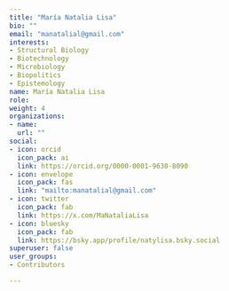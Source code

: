 ```yaml
---
title: "María Natalia Lisa"
bio: ""
email: "manatalial@gmail.com"
interests:
- Structural Biology
- Biotechnology
- Microbiology
- Biopolitics
- Epistemology
name: María Natalia Lisa
role: 
weight: 4
organizations:
- name: 
  url: ""
social:
- icon: orcid
  icon_pack: ai
  link: https://orcid.org/0000-0001-9630-8090
- icon: envelope
  icon_pack: fas
  link: "mailto:manatalial@gmail.com"
- icon: twitter
  icon_pack: fab
  link: https://x.com/MaNataliaLisa
- icon: bluesky
  icon_pack: fab
  link: https://bsky.app/profile/natylisa.bsky.social
superuser: false
user_groups:
- Contributors

---
```

